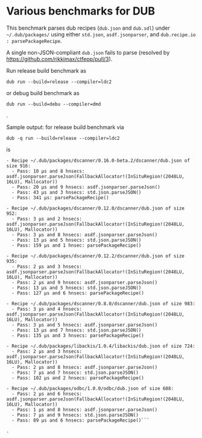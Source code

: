 # Various benchmarks for DUB

This benchmark parses dub recipes (`dub.json` and `dub.sdl`) under
`~/.dub/packages/` using either `std.json`, `asdf.jsonparser`, and
`dub.recipe.io : parsePackageRecipe`.

A single non-JSON-compliant `dub.json` fails to parse (resolved by
https://github.com/rikkimax/ctfepp/pull/3).

Run release build benchmark as

`dub run --build=release --compiler=ldc2`

or debug build benchmark as

`dub run --build=debu --compiler=dmd`

.

Sample output: for release build benchmark via

```
dub -q run --build=release --compiler=ldc2
```

is


```
- Recipe ~/.dub/packages/dscanner/0.16.0-beta.2/dscanner/dub.json of size 916:
  - Pass: 10 μs and 8 hnsecs: asdf.jsonparser.parseJson(FallbackAllocator!(InSituRegion!(2048LU, 16LU), Mallocator))
  - Pass: 20 μs and 9 hnsecs: asdf.jsonparser.parseJson()
  - Pass: 43 μs and 3 hnsecs: std.json.parseJSON()
  - Pass: 341 μs: parsePackageRecipe()

- Recipe ~/.dub/packages/dscanner/0.12.0/dscanner/dub.json of size 952:
  - Pass: 3 μs and 2 hnsecs: asdf.jsonparser.parseJson(FallbackAllocator!(InSituRegion!(2048LU, 16LU), Mallocator))
  - Pass: 3 μs and 8 hnsecs: asdf.jsonparser.parseJson()
  - Pass: 13 μs and 5 hnsecs: std.json.parseJSON()
  - Pass: 159 μs and 1 hnsec: parsePackageRecipe()

- Recipe ~/.dub/packages/dscanner/0.12.2/dscanner/dub.json of size 935:
  - Pass: 2 μs and 3 hnsecs: asdf.jsonparser.parseJson(FallbackAllocator!(InSituRegion!(2048LU, 16LU), Mallocator))
  - Pass: 2 μs and 9 hnsecs: asdf.jsonparser.parseJson()
  - Pass: 13 μs and 5 hnsecs: std.json.parseJSON()
  - Pass: 127 μs and 6 hnsecs: parsePackageRecipe()

- Recipe ~/.dub/packages/dscanner/0.8.0/dscanner/dub.json of size 983:
  - Pass: 3 μs and 4 hnsecs: asdf.jsonparser.parseJson(FallbackAllocator!(InSituRegion!(2048LU, 16LU), Mallocator))
  - Pass: 3 μs and 5 hnsecs: asdf.jsonparser.parseJson()
  - Pass: 13 μs and 7 hnsecs: std.json.parseJSON()
  - Pass: 135 μs and 3 hnsecs: parsePackageRecipe()

- Recipe ~/.dub/packages/libackis/1.0.4/libackis/dub.json of size 724:
  - Pass: 2 μs and 3 hnsecs: asdf.jsonparser.parseJson(FallbackAllocator!(InSituRegion!(2048LU, 16LU), Mallocator))
  - Pass: 2 μs and 8 hnsecs: asdf.jsonparser.parseJson()
  - Pass: 7 μs and 7 hnsecs: std.json.parseJSON()
  - Pass: 102 μs and 2 hnsecs: parsePackageRecipe()

- Recipe ~/.dub/packages/odbc/1.0.0/odbc/dub.json of size 608:
  - Pass: 2 μs and 6 hnsecs: asdf.jsonparser.parseJson(FallbackAllocator!(InSituRegion!(2048LU, 16LU), Mallocator))
  - Pass: 1 μs and 8 hnsecs: asdf.jsonparser.parseJson()
  - Pass: 7 μs and 9 hnsecs: std.json.parseJSON()
  - Pass: 89 μs and 6 hnsecs: parsePackageRecipe()```

.
